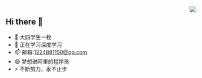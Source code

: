 <img align="right" src="https://github-readme-stats.vercel.app/api?username=machi12&show_icons=true">

## Hi there 👋

- 🔭 大四学生一枚
- 🌱 正在学习深度学习
- 📫 邮箱:1224881150@qq.com
- 😄 梦想进阿里的程序员
- ⚡ 不断努力，永不止步



